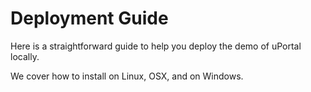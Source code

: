 # Deployment Guide

Here is a straightforward guide to help you deploy the demo of uPortal locally.

We cover how to install on Linux, OSX, and on Windows.

